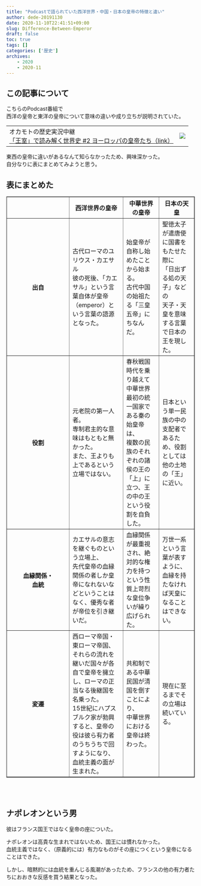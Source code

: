 ```yaml
---
title: "Podcastで語られていた西洋世界・中国・日本の皇帝の特徴と違い"
author: dede-20191130
date: 2020-11-10T22:41:51+09:00
slug: Difference-Between-Emperor
draft: false
toc: true
tags: []
categories: ['歴史']
archives:
    - 2020
    - 2020-11
---
```


## この記事について

こちらのPodcast番組で  
西洋の皇帝と東洋の皇帝について意味の違いや成り立ちが説明されていた。  

|||
|-|-|
|オカモトの歴史実況中継<br>[「王室」で読み解く世界史 #2 ヨーロッパの皇帝たち（link）](https://podcasts.apple.com/jp/podcast/%E7%8E%8B%E5%AE%A4-%E3%81%A7%E8%AA%AD%E3%81%BF%E8%A7%A3%E3%81%8F%E4%B8%96%E7%95%8C%E5%8F%B2-2-%E3%83%A8%E3%83%BC%E3%83%AD%E3%83%83%E3%83%91%E3%81%AE%E7%9A%87%E5%B8%9D%E3%81%9F%E3%81%A1/id1498835161?i=1000491862339)| ![](https://is2-ssl.mzstatic.com/image/thumb/Podcasts123/v4/d9/09/5f/d9095f9b-6036-d263-e3c1-acd46d0989e7/mza_14145798432919201540.jpg/313x0w.jpg) | 

東西の皇帝に違いがあるなんて知らなかったため、興味深かった。  
自分なりに表にまとめてみようと思う。

## 表にまとめた

<table border="1">
    <tr>
        <th style="width: 150px;"></th>
        <th>西洋世界の皇帝</th>
        <th>中華世界の皇帝</th>
        <th>日本の天皇</th>
    </tr>
    <tr>
        <th>出自</th>
        <td>古代ローマのユリウス・カエサル<br>彼の死後、「カエサル」という言葉自体が皇帝（emperor）という言葉の語源となった。</td>
        <td>始皇帝が自称し始めたことから始まる。<br>古代中国の始祖たる「三皇五帝」にちなんだ。</td>
        <td>聖徳太子が遣唐使に国書をもたせた際に<br>「日出ずる処の天子」などの<br>天子・天皇を意味する言葉で日本の王を現した。</td>
    </tr>
    <tr>
        <th>役割</th>
        <td>元老院の第一人者。<br>専制君主的な意味はもともと無かった。<br>また、王よりも上であるという立場ではない。</td>
        <td>春秋戦国時代を乗り越えて<br>中華世界最初の統一国家である秦の始皇帝は、<br>複数の民族のそれぞれの諸侯の王の「上」に立つ、王の中の王という役割を自負した。</td>
        <td>日本という単一民族の中の支配者であるため、役割としては他の土地の「王」に近い。</td>
    </tr>
    <tr>
        <th>血縁関係・<br>血統</th>
        <td>カエサルの意志を継ぐものという立場上、<br>先代皇帝の血縁関係の者しか皇帝になれないなどということはなく、優秀な者が帝位を引き継いだ。</td>
        <td>血縁関係が最重視され、絶対的な権力を持つという性質上苛烈な皇位争いが繰り広げられた。</td>
        <td>万世一系という言葉が表すように、血縁を持たなければ天皇になることはできない。</td>
    </tr>
    <tr>
        <th>変遷</th>
        <td>西ローマ帝国・東ローマ帝国、<br>それらの流れを継いだ国々が各自で皇帝を擁立し、ローマの正当なる後継国を名乗った。<br>15世紀にハプスブルク家が勃興すると、皇帝の役は彼ら有力者のうちうちで回すようになり、<br>血統主義の面が生まれた。</td>
        <td>共和制である中華民国が清国を倒すことにより、<br>中華世界における皇帝は終わった。</td>
        <td>現在に至るまでその立場は続いている。</td>
    </tr>
</table>

<br><br>


## ナポレオンという男

彼はフランス国王ではなく皇帝の座についた。  

ナポレオンは高貴な生まれではないため、国王には慣れなかった。  
血統主義ではなく、（原義的には）有力なものがその座につくという皇帝になることはできた。

しかし、暗黙的には血統を重んじる風潮があったため、フランスの他の有力者たちにおおきな反感を買う結果となった。